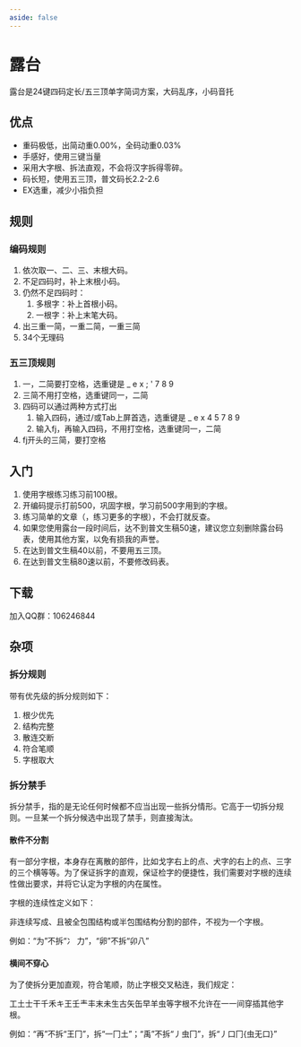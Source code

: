 ```yaml
---
aside: false
---
```

<script setup>
import Train from "../../components/train/TrainZigen.vue"
import {high} from "../high.ts"
</script>

# 露台

<Train zigenFont = "oppo-sans" name = "lutai" zigenJson = "/lutai/zigen.json" :high />

露台是24键四码定长/五三顶单字简词方案，大码乱序，小码音托

## 优点

* 重码极低，出简动重0.00%，全码动重0.03%
* 手感好，使用三键当量
* 采用大字根、拆法直观，不会将汉字拆得零碎。
* 码长短，使用五三顶，普文码长2.2-2.6
* EX选重，减少小指负担

## 规则
### 编码规则

1. 依次取一、二、三、末根大码。
2. 不足四码时，补上末根小码。
3. 仍然不足四码时：
   1. 多根字：补上首根小码。
   2. 一根字：补上末笔大码。
4. 出三重一简，一重二简，一重三简
5. 34个无理码

### 五三顶规则
1. 一，二简要打空格，选重键是 _ e x ; ' 7 8 9
2. 三简不用打空格，选重键同一，二简
3. 四码可以通过两种方式打出
   1. 输入四码，通过/或Tab上屏首选，选重键是 _ e x 4 5 7 8 9
   2. 输入fj，再输入四码，不用打空格，选重键同一，二简
4. fj开头的三简，要打空格

## 入门

1. 使用字根练习练习前100根。
2. 开编码提示打前500，巩固字根，学习前500字用到的字根。
3. 练习简单的文章（，练习更多的字根），不会打就反查。
4. 如果您使用露台一段时间后，达不到普文生稿50速，建议您立刻删除露台码表，使用其他方案，以免有损我的声誉。
5. 在达到普文生稿40以前，不要用五三顶。
5. 在达到普文生稿80速以前，不要修改码表。

## 下载

加入QQ群：106246844

## 杂项

### 拆分规则

带有优先级的拆分规则如下：
1. 根少优先
2. 结构完整
3. 散连交断
4. 符合笔顺
5. 字根取大

### 拆分禁手

拆分禁手，指的是无论任何时候都不应当出现一些拆分情形。它高于一切拆分规则。一旦某一个拆分候选中出现了禁手，则直接淘汰。

#### 散件不分割

有一部分字根，本身存在离散的部件，比如戈字右上的点、犬字的右上的点、三字的三个横等等。为了保证拆字的直观，保证检字的便捷性，我们需要对字根的连续性做出要求，并将它认定为字根的内在属性。

字根的连续性定义如下：

非连续写成、且被全包围结构或半包围结构分割的部件，不视为一个字根。

例如：“为”不拆“冫 力”，“卵”不拆“卯八”

#### 横间不穿心

为了使拆分更加直观，符合笔顺，防止字根交叉粘连，我们规定：

工土士干千禾キ王壬龶丰末未生古矢缶早羊虫等字根不允许在一一间穿插其他字根。

例如：“再”不拆“王冂”，拆“一冂土”；“禹”不拆“丿虫冂”，拆“丿口冂{虫无口}”
